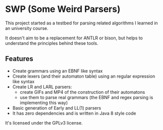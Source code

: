 SWP (Some Weird Parsers)
========================

This project started as a testbed for parsing related algorithms I learned in an university course.

It doesn't aim to be a replacement for ANTLR or bison,
but helps to understand the principles behind these tools.

Features
--------
* Create grammars using an EBNF like syntax
* Create lexers (and their automaton table) using an regular expression like syntax
* Create LR and LARL parsers:
    * create GIFs and MP4 of the construction of their automatons
    * use them to parse real grammars (the EBNF and regex parsing is implementing this way)
* Basic generation of Early and LL(1) parsers
* It has zero dependencies and is written in Java 8 style code

It's licensed under the GPLv3 license.